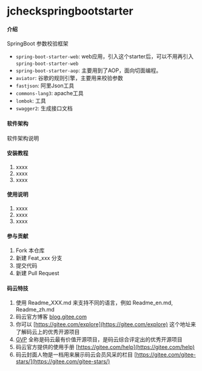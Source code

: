 # jcheckspringbootstarter

#### 介绍
SpringBoot 参数校验框架
- `spring-boot-starter-web`: web应用，引入这个starter后，可以不用再引入`spring-boot-starter-web`
- `spring-boot-starter-aop`: 主要用到了AOP，面向切面编程。
- `aviator`: 谷歌的规则引擎，主要用来校验参数
- `fastjson`: 阿里Json工具
- `commons-lang3`: apache工具
- `lombok`: 工具
- `swagger2`: 生成接口文档

#### 软件架构
软件架构说明


#### 安装教程

1. xxxx
2. xxxx
3. xxxx

#### 使用说明

1. xxxx
2. xxxx
3. xxxx

#### 参与贡献

1. Fork 本仓库
2. 新建 Feat_xxx 分支
3. 提交代码
4. 新建 Pull Request


#### 码云特技

1. 使用 Readme\_XXX.md 来支持不同的语言，例如 Readme\_en.md, Readme\_zh.md
2. 码云官方博客 [blog.gitee.com](https://blog.gitee.com)
3. 你可以 [https://gitee.com/explore](https://gitee.com/explore) 这个地址来了解码云上的优秀开源项目
4. [GVP](https://gitee.com/gvp) 全称是码云最有价值开源项目，是码云综合评定出的优秀开源项目
5. 码云官方提供的使用手册 [https://gitee.com/help](https://gitee.com/help)
6. 码云封面人物是一档用来展示码云会员风采的栏目 [https://gitee.com/gitee-stars/](https://gitee.com/gitee-stars/)